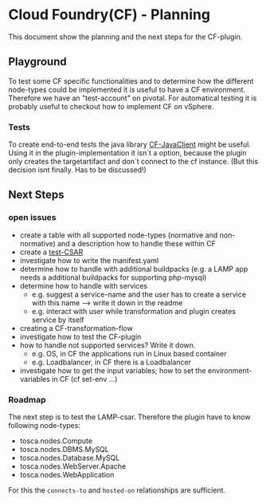 # Cloud Foundry(CF) - Planning
This document show the planning and the next steps for the CF-plugin.

## Playground
To test some CF specific functionalities and to determine how the different node-types could be implemented it is useful to have a CF environment.
Therefore we have an "test-account" on pivotal.
For automatical testing it is probably useful to checkout how to implement CF on vSphere.

### Tests
To create end-to-end tests the java library [CF-JavaClient](https://github.com/cloudfoundry/cf-java-client) might be useful. Using it in the plugin-implementation it isn´t a option, because the plugin only creates the targetartifact and don`t connect to the cf instance. (But this decision isnt finally. Has to be discussed!)

## Next Steps

### open issues
- create a table with all supported node-types (normative and non-normative) and a description how to handle these within CF
- create a [test-CSAR](https://github.com/StuPro-TOSCAna/TOSCAna/pull/211)
- investigate how to write the manifest.yaml
- determine how to handle with additional buildpacks (e.g. a LAMP app needs a additional buildpacks for supporting php-mysql)
- determine how to handle with services
  - e.g. suggest a service-name and the user has to create a service with this name --> write it down in the readme
  - e.g. interact with user while transformation and plugin creates service by itself
- creating a CF-transformation-flow
- investigate how to test the CF-plugin
- how to handle not supported services? Write it down.
  - e.g. OS, in CF the applications run in Linux based container
  - e.g. Loadbalancer, in CF there is a Loadbalancer
- investigate how to get the input variables; how to set the environment-variables in CF (cf set-env ...)

### Roadmap
The next step is to test the LAMP-csar. Therefore the plugin have to know following node-types:
- tosca.nodes.Compute
- tosca.nodes.DBMS.MySQL
- tosca.nodes.Database.MySQL
- tosca.nodes.WebServer.Apache
- tosca.nodes.WebApplication

For this the `connects-to` and `hosted-on` relationships are sufficient.
